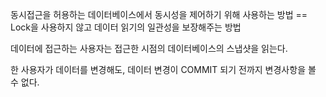 동시접근을 허용하는 데이터베이스에서 동시성을 제어하기 위해 사용하는 방법 == Lock을 사용하지 않고 데이터 읽기의 일관성을 보장해주는 방법

데이터에 접근하는 사용자는 접근한 시점의 데이터베이스의 스냅샷을 읽는다.

한 사용자가 데이터를 변경해도, 데이터 변경이 COMMIT 되기 전까지 변경사항을 볼 수 없다.